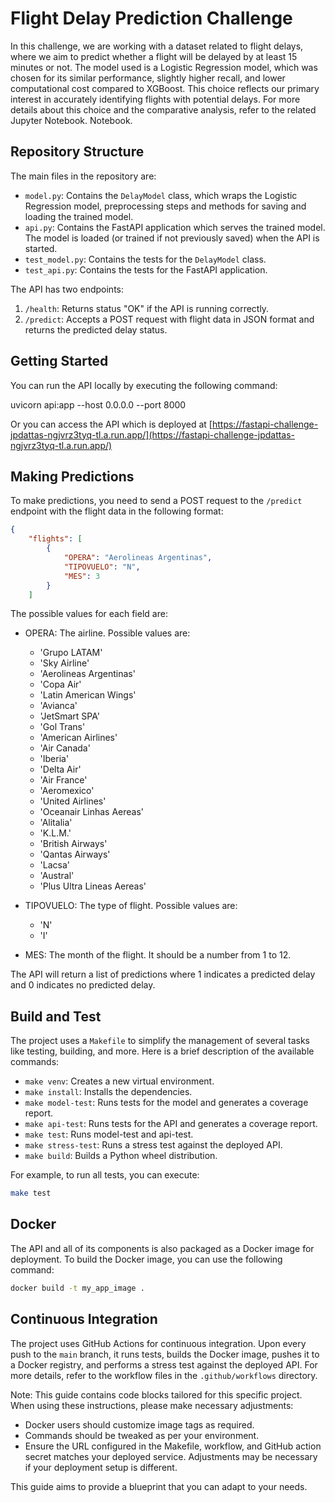 # Flight Delay Prediction Challenge

In this challenge, we are working with a dataset related to flight delays, where we aim to predict whether a flight will be delayed by at least 15 minutes or not. The model used is a Logistic Regression model, which was chosen for its similar performance, slightly higher recall, and lower computational cost compared to XGBoost. This choice reflects our primary interest in accurately identifying flights with potential delays. For more details about this choice and the comparative analysis, refer to the related Jupyter Notebook.
 Notebook.

## Repository Structure

The main files in the repository are:

- `model.py`: Contains the `DelayModel` class, which wraps the Logistic Regression model, preprocessing steps and methods for saving and loading the trained model.
- `api.py`: Contains the FastAPI application which serves the trained model. The model is loaded (or trained if not previously saved) when the API is started.
- `test_model.py`: Contains the tests for the `DelayModel` class.
- `test_api.py`: Contains the tests for the FastAPI application.

The API has two endpoints:

1. `/health`: Returns status "OK" if the API is running correctly.
2. `/predict`: Accepts a POST request with flight data in JSON format and returns the predicted delay status.

## Getting Started

You can run the API locally by executing the following command:

uvicorn api:app --host 0.0.0.0 --port 8000


Or you can access the API which is deployed at [https://fastapi-challenge-jpdattas-ngjvrz3tyq-tl.a.run.app/](https://fastapi-challenge-jpdattas-ngjvrz3tyq-tl.a.run.app/)

## Making Predictions

To make predictions, you need to send a POST request to the `/predict` endpoint with the flight data in the following format:

```json
{
    "flights": [
        {
            "OPERA": "Aerolineas Argentinas",
            "TIPOVUELO": "N",
            "MES": 3
        }
    ]
```
    
The possible values for each field are:

- OPERA: The airline. Possible values are:
  - 'Grupo LATAM'
  - 'Sky Airline'
  - 'Aerolineas Argentinas'
  - 'Copa Air'
  - 'Latin American Wings'
  - 'Avianca'
  - 'JetSmart SPA'
  - 'Gol Trans'
  - 'American Airlines'
  - 'Air Canada'
  - 'Iberia'
  - 'Delta Air'
  - 'Air France'
  - 'Aeromexico'
  - 'United Airlines'
  - 'Oceanair Linhas Aereas'
  - 'Alitalia'
  - 'K.L.M.'
  - 'British Airways'
  - 'Qantas Airways'
  - 'Lacsa'
  - 'Austral'
  - 'Plus Ultra Lineas Aereas'
  
- TIPOVUELO: The type of flight. Possible values are:
  - 'N'
  - 'I'
  
- MES: The month of the flight. It should be a number from 1 to 12.

The API will return a list of predictions where 1 indicates a predicted delay and 0 indicates no predicted delay.

## Build and Test

The project uses a `Makefile` to simplify the management of several tasks like testing, building, and more. Here is a brief description of the available commands:

- `make venv`: Creates a new virtual environment.
- `make install`: Installs the dependencies.
- `make model-test`: Runs tests for the model and generates a coverage report.
- `make api-test`: Runs tests for the API and generates a coverage report.
- `make test`: Runs model-test and api-test.
- `make stress-test`: Runs a stress test against the deployed API.
- `make build`: Builds a Python wheel distribution.

For example, to run all tests, you can execute:
```bash
make test
```

## Docker

The API and all of its components is also packaged as a Docker image for deployment.
To build the Docker image, you can use the following command:
```bash
docker build -t my_app_image .
```

## Continuous Integration

The project uses GitHub Actions for continuous integration. Upon every push to the `main` branch, it runs tests, builds the Docker image, pushes it to a Docker registry, and performs a stress test against the deployed API. For more details, refer to the workflow files in the `.github/workflows` directory.

Note: This guide contains code blocks tailored for this specific project. When using these instructions, please make necessary adjustments:

- Docker users should customize image tags as required.
- Commands should be tweaked as per your environment.
- Ensure the URL configured in the Makefile, workflow, and GitHub action secret matches your deployed service. Adjustments may be necessary if your deployment setup is different.

This guide aims to provide a blueprint that you can adapt to your needs.




